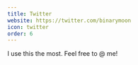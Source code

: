 ```yaml
---
title: Twitter
website: https://twitter.com/binarymoon
icon: twitter
order: 6
---
```

I use this the most. Feel free to @ me!
